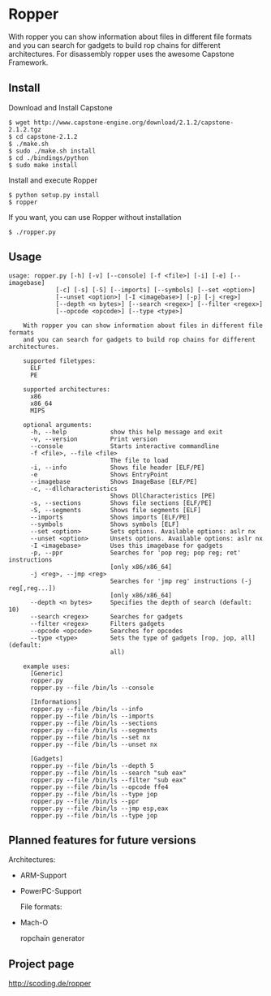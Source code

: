Ropper
================

With ropper you can show information about files in different file formats
and you can search for gadgets to build rop chains for different architectures. For disassembly ropper uses the
awesome Capstone Framework.

Install
-------

Download and Install Capstone

    $ wget http://www.capstone-engine.org/download/2.1.2/capstone-2.1.2.tgz
    $ cd capstone-2.1.2
    $ ./make.sh
    $ sudo ./make.sh install
    $ cd ./bindings/python
    $ sudo make install

Install and execute Ropper

    $ python setup.py install
    $ ropper

If you want, you can use Ropper without installation

    $ ./ropper.py


Usage
-----

    usage: ropper.py [-h] [-v] [--console] [-f <file>] [-i] [-e] [--imagebase]
                 [-c] [-s] [-S] [--imports] [--symbols] [--set <option>]
                 [--unset <option>] [-I <imagebase>] [-p] [-j <reg>]
                 [--depth <n bytes>] [--search <regex>] [--filter <regex>]
                 [--opcode <opcode>] [--type <type>]

        With ropper you can show information about files in different file formats
        and you can search for gadgets to build rop chains for different architectures.

        supported filetypes:
          ELF
          PE

        supported architectures:
          x86
          x86_64
          MIPS

        optional arguments:
          -h, --help            show this help message and exit
          -v, --version         Print version
          --console             Starts interactive commandline
          -f <file>, --file <file>
                                The file to load
          -i, --info            Shows file header [ELF/PE]
          -e                    Shows EntryPoint
          --imagebase           Shows ImageBase [ELF/PE]
          -c, --dllcharacteristics
                                Shows DllCharacteristics [PE]
          -s, --sections        Shows file sections [ELF/PE]
          -S, --segments        Shows file segments [ELF]
          --imports             Shows imports [ELF/PE]
          --symbols             Shows symbols [ELF]
          --set <option>        Sets options. Available options: aslr nx
          --unset <option>      Unsets options. Available options: aslr nx
          -I <imagebase>        Uses this imagebase for gadgets
          -p, --ppr             Searches for 'pop reg; pop reg; ret' instructions
                                [only x86/x86_64]
          -j <reg>, --jmp <reg>
                                Searches for 'jmp reg' instructions (-j reg[,reg...])
                                [only x86/x86_64]
          --depth <n bytes>     Specifies the depth of search (default: 10)
          --search <regex>      Searches for gadgets
          --filter <regex>      Filters gadgets
          --opcode <opcode>     Searches for opcodes
          --type <type>         Sets the type of gadgets [rop, jop, all] (default:
                                all)

        example uses:
          [Generic]
          ropper.py
          ropper.py --file /bin/ls --console

          [Informations]
          ropper.py --file /bin/ls --info
          ropper.py --file /bin/ls --imports
          ropper.py --file /bin/ls --sections
          ropper.py --file /bin/ls --segments
          ropper.py --file /bin/ls --set nx
          ropper.py --file /bin/ls --unset nx

          [Gadgets]
          ropper.py --file /bin/ls --depth 5
          ropper.py --file /bin/ls --search "sub eax"
          ropper.py --file /bin/ls --filter "sub eax"
          ropper.py --file /bin/ls --opcode ffe4
          ropper.py --file /bin/ls --type jop
          ropper.py --file /bin/ls --ppr
          ropper.py --file /bin/ls --jmp esp,eax
          ropper.py --file /bin/ls --type jop



Planned features for future versions
------------------------------------
  Architectures:
- ARM-Support
- PowerPC-Support


  File formats:
- Mach-O


  ropchain generator

Project page
------------------------------------
http://scoding.de/ropper
